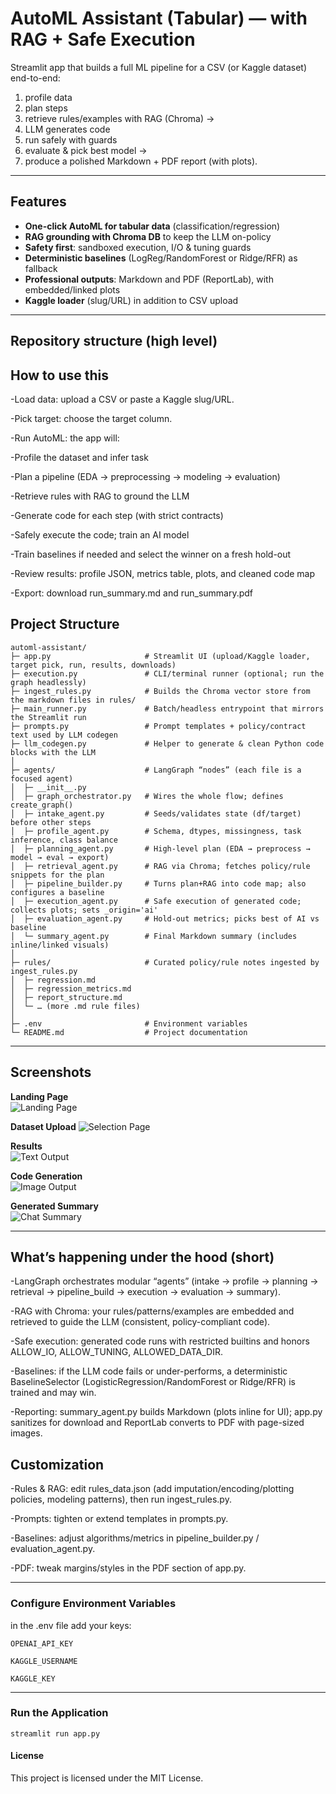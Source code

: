 # AutoML Assistant (Tabular) — with RAG + Safe Execution

Streamlit app that builds a full ML pipeline for a CSV (or Kaggle dataset) end-to-end:
1) profile data
2) plan steps
3)  retrieve rules/examples with RAG (Chroma) →  
4) LLM generates code
5) run safely with guards
6) evaluate & pick best model →  
7) produce a polished Markdown + PDF report (with plots).

---

##  Features
- **One-click AutoML for tabular data** (classification/regression)
- **RAG grounding with Chroma DB** to keep the LLM on-policy
- **Safety first**: sandboxed execution, I/O & tuning guards
- **Deterministic baselines** (LogReg/RandomForest or Ridge/RFR) as fallback
- **Professional outputs**: Markdown and PDF (ReportLab), with embedded/linked plots
- **Kaggle loader** (slug/URL) in addition to CSV upload

---

##  Repository structure (high level)






## How to use this

-Load data: upload a CSV or paste a Kaggle slug/URL.

-Pick target: choose the target column.

-Run AutoML: the app will:

-Profile the dataset and infer task

-Plan a pipeline (EDA → preprocessing → modeling → evaluation)

-Retrieve rules with RAG to ground the LLM

-Generate code for each step (with strict contracts)

-Safely execute the code; train an AI model

-Train baselines if needed and select the winner on a fresh hold-out

-Review results: profile JSON, metrics table, plots, and cleaned code map

-Export: download run_summary.md and run_summary.pdf


##  Project Structure

```
automl-assistant/
├─ app.py                     # Streamlit UI (upload/Kaggle loader, target pick, run, results, downloads)
├─ execution.py               # CLI/terminal runner (optional; run the graph headlessly)
├─ ingest_rules.py            # Builds the Chroma vector store from the markdown files in rules/
├─ main_runner.py             # Batch/headless entrypoint that mirrors the Streamlit run
├─ prompts.py                 # Prompt templates + policy/contract text used by LLM codegen
├─ llm_codegen.py             # Helper to generate & clean Python code blocks with the LLM
│
├─ agents/                    # LangGraph “nodes” (each file is a focused agent)
│  ├─ __init__.py
│  ├─ graph_orchestrator.py   # Wires the whole flow; defines create_graph()
│  ├─ intake_agent.py         # Seeds/validates state (df/target) before other steps
│  ├─ profile_agent.py        # Schema, dtypes, missingness, task inference, class balance
│  ├─ planning_agent.py       # High-level plan (EDA → preprocess → model → eval → export)
│  ├─ retrieval_agent.py      # RAG via Chroma; fetches policy/rule snippets for the plan
│  ├─ pipeline_builder.py     # Turns plan+RAG into code map; also configures a baseline
│  ├─ execution_agent.py      # Safe execution of generated code; collects plots; sets _origin='ai'
│  ├─ evaluation_agent.py     # Hold-out metrics; picks best of AI vs baseline
│  └─ summary_agent.py        # Final Markdown summary (includes inline/linked visuals)
│
├─ rules/                     # Curated policy/rule notes ingested by ingest_rules.py
│  ├─ regression.md
│  ├─ regression_metrics.md
│  ├─ report_structure.md
│  └─ … (more .md rule files)
│
├─ .env                       # Environment variables 
└─ README.md                  # Project documentation

```
---

##  Screenshots

**Landing Page**  
![Landing Page](Screenshots/landing_page.png)

**Dataset Upload**
![Selection Page](Screenshots/dataset_page.png)

**Results**  
![Text Output](Screenshots/results.png)

**Code Generation**  
![Image Output](Screenshots/code_generation.png)


**Generated Summary**  
![Chat Summary](Screenshots/generated_summary.png)

---

## What’s happening under the hood (short)

-LangGraph orchestrates modular “agents” (intake → profile → planning → retrieval → pipeline_build → execution → evaluation → summary).

-RAG with Chroma: your rules/patterns/examples are embedded and retrieved to guide the LLM (consistent, policy-compliant code).

-Safe execution: generated code runs with restricted builtins and honors ALLOW_IO, ALLOW_TUNING, ALLOWED_DATA_DIR.

-Baselines: if the LLM code fails or under-performs, a deterministic BaselineSelector (LogisticRegression/RandomForest or Ridge/RFR) is trained and may win.

-Reporting: summary_agent.py builds Markdown (plots inline for UI); app.py sanitizes for download and ReportLab converts to PDF with page-sized images.

## Customization 

-Rules & RAG: edit rules_data.json (add imputation/encoding/plotting policies, modeling patterns), then run ingest_rules.py.

-Prompts: tighten or extend templates in prompts.py.

-Baselines: adjust algorithms/metrics in pipeline_builder.py / evaluation_agent.py.

-PDF: tweak margins/styles in the PDF section of app.py.

---
### Configure Environment Variables
in the .env file  add your keys:
```
OPENAI_API_KEY

KAGGLE_USERNAME

KAGGLE_KEY
```
---

### Run the Application
```
streamlit run app.py
```

#### License

This project is licensed under the MIT License.
